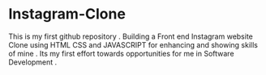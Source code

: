 # Instagram-Clone
This is my first github repository .
Building a Front end Instagram website Clone using HTML CSS and JAVASCRIPT  for enhancing and showing skills of mine . Its my first effort towards opportunities for me in Software Development . 
